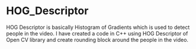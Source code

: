 # HOG_Descriptor

HOG Descriptor is basically Histogram of Gradients which is used to detect people in the video. I have created a code in C++ using HOG Descriptor of Open CV library and create rounding block around the people in the video.

